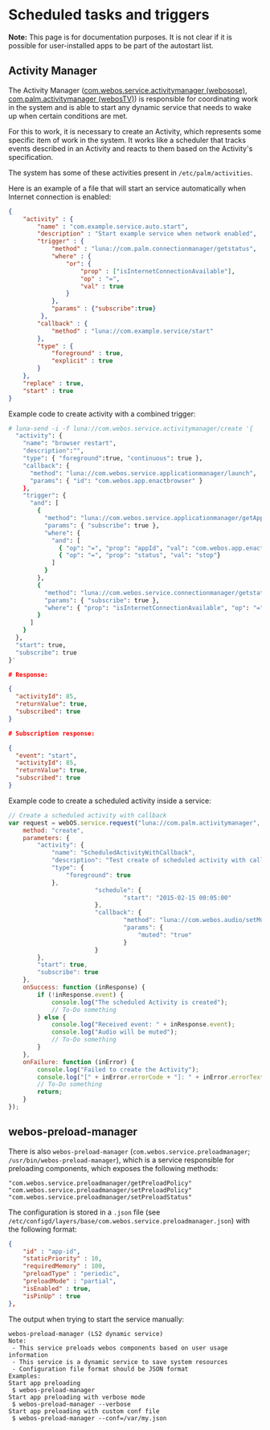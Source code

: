 # Scheduled tasks and triggers

**Note:** This page is for documentation purposes. It is not clear if it is possible for user-installed apps to be part of the autostart list.

## Activity Manager

The Activity Manager ([com.webos.service.activitymanager (webosose)](https://www.webosose.org/docs/reference/ls2-api/com-webos-service-activitymanager/), [com.palm.activitymanager (webosTV)](https://webostv.developer.lge.com/api/webos-service-api/activity-manager/)) is responsible for coordinating work in the system and is able to start any dynamic service that needs to wake up when certain conditions are met.

For this to work, it is necessary to create an Activity, which represents some specific item of work in the system. It works like a scheduler that tracks events described in an Activity and reacts to them based on the Activity's specification.

The system has some of these activities present in `/etc/palm/activities`.

Here is an example of a file that will start an service automatically when Internet connection is enabled:

```json
{
    "activity" : {
        "name" : "com.example.service.auto.start",
        "description" : "Start example service when network enabled",
        "trigger" : {
            "method" : "luna://com.palm.connectionmanager/getstatus",
			"where" : {
				"or": {
					"prop" : ["isInternetConnectionAvailable"],
					"op" : "=",
					"val" : true
				}
			},
            "params" : {"subscribe":true}
         },
        "callback" : {
            "method" : "luna://com.example.service/start"
        },
        "type" : {
            "foreground" : true,
            "explicit" : true
        }
    },
    "replace" : true,
    "start" : true
}
```

Example code to create activity with a combined trigger:

```sh
# luna-send -i -f luna://com.webos.service.activitymanager/create '{
  "activity": {
    "name": "browser restart",
    "description":"",
    "type": { "foreground":true, "continuous": true },
    "callback": {
      "method": "luna://com.webos.service.applicationmanager/launch",
      "params": { "id": "com.webos.app.enactbrowser" }
    },
    "trigger": {
      "and": [
        {
          "method": "luna://com.webos.service.applicationmanager/getAppLifeStatus",
          "params": { "subscribe": true },
          "where": {
            "and": [
              { "op": "=", "prop": "appId", "val": "com.webos.app.enactbrowser" },
              { "op": "=", "prop": "status", "val": "stop"}
            ]
          }
        },
        {
          "method": "luna://com.webos.service.connectionmanager/getstatus",
          "params": { "subscribe": true },
          "where": { "prop": "isInternetConnectionAvailable", "op": "=", "val": true }
        }
      ]
    }
  },
  "start": true,
  "subscribe": true
}'
```

```json
# Response:

{
  "activityId": 85,
  "returnValue": true,
  "subscribed": true
}

# Subscription response:

{
  "event": "start",
  "activityId": 85,
  "returnValue": true,
  "subscribed": true
}
```

Example code to create a scheduled activity inside a service:

```js
// Create a scheduled activity with callback
var request = webOS.service.request("luna://com.palm.activitymanager", {
    method: "create",
    parameters: {
        "activity": {
            "name": "ScheduledActivityWithCallback",
            "description": "Test create of scheduled activity with callback",
            "type": {
                "foreground": true
            },
                        "schedule": {
                                "start": "2015-02-15 00:05:00"
                        },
                        "callback": {
                                "method": "luna://com.webos.audio/setMuted",
                                "params": {
                                    "muted": "true"
                                }
                        }
        },
        "start": true,
        "subscribe": true
    },
    onSuccess: function (inResponse) {
        if (!inResponse.event) {
            console.log("The scheduled Activity is created");
            // To-Do something
        } else {
            console.log("Received event: " + inResponse.event);
            console.log("Audio will be muted");
            // To-Do something
        }
    },
    onFailure: function (inError) {
        console.log("Failed to create the Activity");
        console.log("[" + inError.errorCode + "]: " + inError.errorText);
        // To-Do something
        return;
    }
});
```

## webos-preload-manager

There is also `webos-preload-manager` (`com.webos.service.preloadmanager`; `/usr/bin/webos-preload-manager`), which is a service responsible for preloading components, which exposes the following methods:

```
"com.webos.service.preloadmanager/getPreloadPolicy"
"com.webos.service.preloadmanager/setPreloadPolicy"
"com.webos.service.preloadmanager/setPreloadStatus"
```

The configuration is stored in a `.json` file (see `/etc/configd/layers/base/com.webos.service.preloadmanager.json`) with the following format:

```json
{
    "id" : "app-id",
    "staticPriority" : 10,
    "requiredMemory" : 100,
    "preloadType" : "periodic",
    "preloadMode" : "partial",
    "isEnabled" : true,
    "isPinUp" : true
},
```

The output when trying to start the service manually:

```
webos-preload-manager (LS2 dynamic service)
Note:
 - This service preloads webos components based on user usage information
 - This service is a dynamic service to save system resources
 - Configuration file format should be JSON format
Examples:
Start app preloading
 $ webos-preload-manager
Start app preloading with verbose mode
 $ webos-preload-manager --verbose
Start app preloading with custom conf file
 $ webos-preload-manager --conf=/var/my.json
 ```